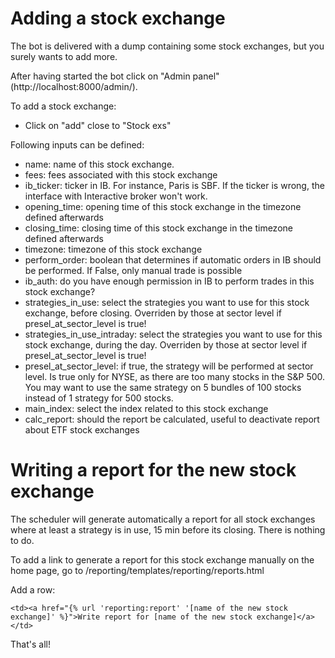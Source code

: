 # Adding a stock exchange
The bot is delivered with a dump containing some stock exchanges, but you surely wants to add more.

After having started the bot click on "Admin panel" (http://localhost:8000/admin/). 

To add a stock exchange:

- Click on "add" close to "Stock exs"

Following inputs can be defined:

- name: name of this stock exchange. 
- fees: fees associated with this stock exchange
- ib_ticker: ticker in IB. For instance, Paris is SBF. If the ticker is wrong, the interface with Interactive broker won't work.
- opening_time: opening time of this stock exchange in the timezone defined afterwards
- closing_time: closing time of this stock exchange in the timezone defined afterwards
- timezone: timezone of this stock exchange
- perform_order: boolean that determines if automatic orders in IB should be performed. If False, only manual trade is possible
- ib_auth: do you have enough permission in IB to perform trades in this stock exchange?
- strategies_in_use: select the strategies you want to use for this stock exchange, before closing. Overriden by those at sector level if presel_at_sector_level is true!
- strategies_in_use_intraday: select the strategies you want to use for this stock exchange, during the day. Overriden by those at sector level if presel_at_sector_level is true!
- presel_at_sector_level: if true, the strategy will be performed at sector level. Is true only for NYSE, as there are too many stocks in the S&P 500. You may want to use the same strategy on 5 bundles of 100 stocks instead of 1 strategy for 500 stocks.
- main_index: select the index related to this stock exchange 
- calc_report: should the report be calculated, useful to deactivate report about ETF stock exchanges

# Writing a report for the new stock exchange
The scheduler will generate automatically a report for all stock exchanges where at least a strategy is in use, 15 min before its closing. There is nothing to do.

To add a link to generate a report for this stock exchange manually on the home page, go to /reporting/templates/reporting/reports.html

Add a row:

```
<td><a href="{% url 'reporting:report' '[name of the new stock exchange]' %}">Write report for [name of the new stock exchange]</a></td>
```

That's all!

